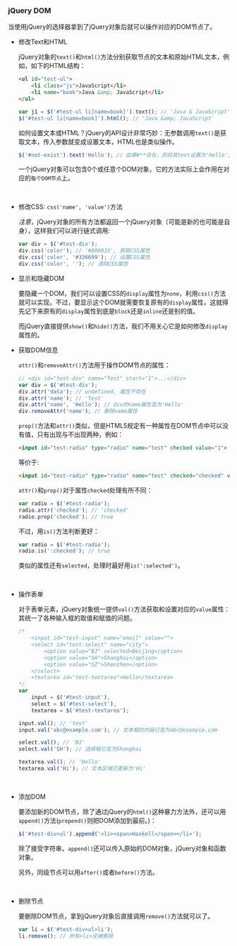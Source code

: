 ### jQuery DOM

当使用jQuery的选择器拿到了jQuery对象后就可以操作对应的DOM节点了。



* 修改Text和HTML

  jQuery对象的`text()`和`html()`方法分别获取节点的文本和原始HTML文本，例如，如下的HTML结构：

  ```html
  <ul id="test-ul">
      <li class="js">JavaScript</li>
      <li name="book">Java &amp; JavaScript</li>
  </ul>
  ```

  ```js
  var j1 = $('#test-ul li[name=book]').text(); // 'Java & JavaScript'
  $('#test-ul li[name=book]').html(); // 'Java &amp; JavaScript'
  ```

  如何设置文本或HTML？jQuery的API设计非常巧妙：无参数调用`text()`是获取文本，传入参数就变成设置文本，HTML也是类似操作。

  ```js
  $('#not-exist').text('Hello'); // 如果#**存在，则将其text设置为'Hello',若不存在，代码也不报错，没有节点被设置为'Hello'
  ```

  一个jQuery对象可以包含0个或任意个DOM对象，它的方法实际上会作用在对应的`每个DOM节点`上。

  ​

* 修改CSS: `css('name', 'value')`方法

  *注意*，jQuery对象的所有方法都返回一个jQuery对象（可能是新的也可能是自身），这样我们可以进行链式调用:

  ```js
  var div = $('#test-div');
  div.css('color'); // '#000033', 获取CSS属性
  div.css('color', '#336699'); // 设置CSS属性
  div.css('color', ''); // 清除CSS属性
  ```



* 显示和隐藏DOM

  要隐藏一个DOM，我们可以设置CSS的`display`属性为`none`，利用`css()`方法就可以实现。不过，要显示这个DOM就需要恢复原有的`display`属性，这就得先记下来原有的`display`属性到底是`block`还是`inline`还是别的值。

  而jQuery直接提供`show()`和`hide()`方法，我们不用关心它是如何修改`display`属性的。



* 获取DOM信息

  `attr()`和`removeAttr()`方法用于操作DOM节点的属性：

  ```js
  // <div id="test-div" name="Test" start="1">...</div>
  var div = $('#test-div');
  div.attr('data'); // undefined, 属性不存在
  div.attr('name'); // 'Test'
  div.attr('name', 'Hello'); // div的name属性变为'Hello'
  div.removeAttr('name'); // 删除name属性
  ```

  `prop()`方法和`attr()`类似，但是HTML5规定有一种属性在DOM节点中可以没有值，只有出现与不出现两种，例如：

  ```html
  <input id="test-radio" type="radio" name="test" checked value="1">
  ```

  等价于:

  ```html
  <input id="test-radio" type="radio" name="test" checked="checked" value="1">
  ```

  `attr()`和`prop()`对于属性`checked`处理有所不同：

  ```js
  var radio = $('#test-radio');
  radio.attr('checked'); // 'checked'
  radio.prop('checked'); // true
  ```

  不过，用`is()`方法判断更好：

  ```js
  var radio = $('#test-radio');
  radio.is(':checked'); // true
  ```

  类似的属性还有`selected`，处理时最好用`is(':selected')`。

  ​



* 操作表单

  对于表单元素，jQuery对象统一提供`val()`方法获取和设置对应的`value`属性：其统一了各种输入框的取值和赋值的问题。

  ````js
  /*
      <input id="test-input" name="email" value="">
      <select id="test-select" name="city">
          <option value="BJ" selected>Beijing</option>
          <option value="SH">Shanghai</option>
          <option value="SZ">Shenzhen</option>
      </select>
      <textarea id="test-textarea">Hello</textarea>
  */
  var
      input = $('#test-input'),
      select = $('#test-select'),
      textarea = $('#test-textarea');

  input.val(); // 'test'
  input.val('abc@example.com'); // 文本框的内容已变为abc@example.com

  select.val(); // 'BJ'
  select.val('SH'); // 选择框已变为Shanghai

  textarea.val(); // 'Hello'
  textarea.val('Hi'); // 文本区域已更新为'Hi'
  ````

  ​

* 添加DOM

  要添加新的DOM节点，除了通过jQuery的`html()`这种暴力方法外，还可以用`append()`方法(`prepend()`则把DOM添加到最前。)：

  ```js
  $('#test-div>ul').append('<li><span>Haskell</span></li>');
  ```

  除了接受字符串，`append()`还可以传入原始的DOM对象，jQuery对象和函数对象。

  另外，同级节点可以用`after()`或者`before()`方法。

  ​

* 删除节点

  要删除DOM节点，拿到jQuery对象后直接调用`remove()`方法就可以了。

  ```js
  var li = $('#test-div>ul>li');
  li.remove(); // 所有<li>全被删除
  ```

  ​